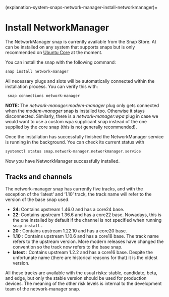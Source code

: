 (explanation-system-snaps-network-manager-install-networkmanager)=
# Install NetworkManager


The NetworkManager snap is currently available from the Snap Store. At can be installed on any system that supports snaps but is only recommended on [Ubuntu Core](/index) at the moment.

You can install the snap with the following command:
```bash
snap install network-manager
```
All necessary plugs and slots will be automatically connected within the installation process. You can verify this with:

```bash
 snap connections network-manager
```

**NOTE:**  The  *network-manager:modem-manager*  plug only gets connected when the  *modem-manager*  snap is installed too. Otherwise it stays disconnected. Similarly, there is a  *network-manager:wpa*  plug in case we would want to use a custom wpa supplicant snap instead of the one supplied by the core snap (this is not generally recommended).

Once the installation has successfully finished the NetworkManager service is running in the background. You can check its current status with

```bash
systemctl status snap.network-manager.networkmanager.service
```

Now you have NetworkManager successfully installed.

## Tracks and channels

The network-manager snap has currently five tracks, and with the exception of the ‘latest’ and ‘1.10’ track, the track name will refer to the version of the base snap used.

* **24**: Contains upstream 1.46.0 and has a core24 base.
* **22**: Contains upstream 1.36.6 and has a core22 base. Nowadays, this is the one installed by default if the channel is not specified when running `snap install` .
* **20** : Contains upstream 1.22.10 and has a core20 base.
* **1.10** : Contains upstream 1.10.6 and has a core18 base. The track name refers to the upstream version. More modern releases have changed the convention so the track now refers to the base snap.
* **latest** : Contains upstream 1.2.2 and has a core16 base. Despite the unfortunate name (there are historical reasons for that) it is the oldest version.

All these tracks are available with the usual risks: stable, candidate, beta, and edge, but only the stable version should be used for production devices. The meaning of the other risk levels is internal to the development team of the network-manager snap.

